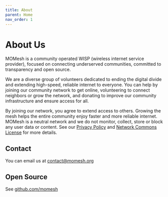 ```yaml
---
title: About
parent: Home
nav_order: 1
---
```


# About Us

MOMesh is a community operated WISP (wireless internet service provider), focused on connecting underserved communities, committed to transparency and open source.

We are a diverse group of volunteers dedicated to ending the digital divide and extending high-speed, reliable internet to everyone. You can help by joining our community network to get online, volunteering to connect neighbors or grow the network, and donating to improve our community infrastructure and ensure access for all.

By joining our network, you agree to extend access to others. Growing the mesh helps the entire community enjoy faster and more reliable internet. MOMesh is a neutral network and we do not monitor, collect, store or block any user data or content. See our [Privacy Policy](/privacy-policy) and [Network Commons License](./network-commons-license) for more details.

## Contact

You can email us at <a href="mailto:contact@momesh.org">contact@momesh.org</a>

## Open Source

See [github.com/momesh](https://github.com/momesh)
